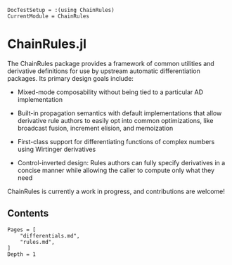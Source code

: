 ```@meta
DocTestSetup = :(using ChainRules)
CurrentModule = ChainRules
```

# ChainRules.jl

The ChainRules package provides a framework of common utilities and derivative definitions
for use by upstream automatic differentiation packages.
Its primary design goals include:

* Mixed-mode composability without being tied to a particular AD implementation

* Built-in propagation semantics with default implementations that allow derivative rule
  authors to easily opt into common optimizations, like broadcast fusion, increment
  elision, and memoization

* First-class support for differentiating functions of complex numbers using Wirtinger
  derivatives

* Control-inverted design: Rules authors can fully specify derivatives in a concise manner
  while allowing the caller to compute only what they need

ChainRules is currently a work in progress, and contributions are welcome!

## Contents

```@contents
Pages = [
    "differentials.md",
    "rules.md",
]
Depth = 1
```
